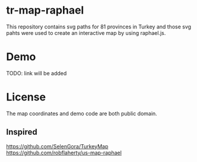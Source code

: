 # tr-map-raphael

This repository contains svg paths for 81 provinces in Turkey and those svg pahts were used to create an interactive map by using raphael.js.

# Demo
TODO: link will be added

# License

The map coordinates and demo code are both public domain.

## Inspired

https://github.com/SelenGora/TurkeyMap
https://github.com/robflaherty/us-map-raphael

